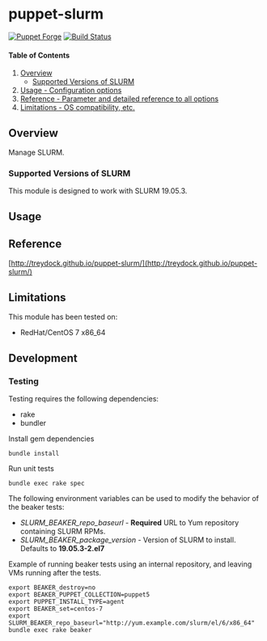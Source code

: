 # puppet-slurm

[![Puppet Forge](http://img.shields.io/puppetforge/v/treydock/slurm.svg)](https://forge.puppetlabs.com/treydock/slurm)
[![Build Status](https://travis-ci.org/treydock/puppet-slurm.png)](https://travis-ci.org/treydock/puppet-slurm)

#### Table of Contents

1. [Overview](#overview)
    * [Supported Versions of SLURM](#supported-versions-of-slurm)
2. [Usage - Configuration options](#usage)
3. [Reference - Parameter and detailed reference to all options](#reference)
4. [Limitations - OS compatibility, etc.](#limitations)

## Overview

Manage SLURM.

### Supported Versions of SLURM

This module is designed to work with SLURM 19.05.3.

## Usage

## Reference

[http://treydock.github.io/puppet-slurm/](http://treydock.github.io/puppet-slurm/)

## Limitations

This module has been tested on:

* RedHat/CentOS 7 x86_64

## Development

### Testing

Testing requires the following dependencies:

* rake
* bundler

Install gem dependencies

    bundle install

Run unit tests

    bundle exec rake spec

The following environment variables can be used to modify the behavior of the beaker tests:

* *SLURM\_BEAKER\_repo\_baseurl* - **Required** URL to Yum repository containing SLURM RPMs.
* *SLURM\_BEAKER\_package\_version* - Version of SLURM to install.  Defaults to **19.05.3-2.el7**

Example of running beaker tests using an internal repository, and leaving VMs running after the tests.

    export BEAKER_destroy=no
    export BEAKER_PUPPET_COLLECTION=puppet5
    export PUPPET_INSTALL_TYPE=agent
    export BEAKER_set=centos-7
    export SLURM_BEAKER_repo_baseurl="http://yum.example.com/slurm/el/6/x86_64"
    bundle exec rake beaker
